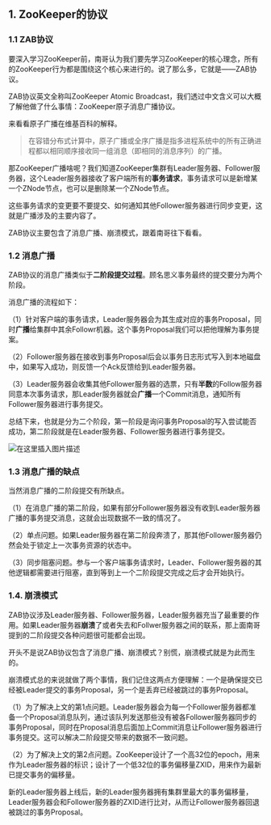 ## 1. ZooKeeper的协议

### 1.1 ZAB协议

要深入学习ZooKeeper前，南哥认为我们要先学习ZooKeeper的核心理念，所有的ZooKeeper行为都是围绕这个核心来进行的。说了那么多，它就是——ZAB协议。

ZAB协议英文全称叫ZooKeeper Atomic Broadcast，我们透过中文含义可以大概了解他做了什么事情：ZooKeeper原子消息广播协议。

来看看原子广播在维基百科的解释。

> 在容错分布式计算中，原子广播或全序广播是指多进程系统中的所有正确进程都以相同顺序接收同一组消息（即相同的消息序列）的广播。

那ZooKeeper广播啥呢？我们知道ZooKeeper集群有Leader服务器、Follower服务器，这个Leader服务器接收了客户端所有的**事务请求**，事务请求可以是新增某一个ZNode节点，也可以是删除某一个ZNode节点。

这些事务请求的变更要不要提交、如何通知其他Follower服务器进行同步变更，这就是广播涉及的主要内容了。

ZAB协议主要包含了消息广播、崩溃模式，跟着南哥往下看看。

### 1.2 消息广播

ZAB协议的消息广播类似于**二阶段提交过程**。顾名思义事务最终的提交要分为两个阶段。

消息广播的流程如下：

（1）针对客户端的事务请求，Leader服务器会为其生成对应的事务Proposal，同时**广播**给集群中其余Followr机器。这个事务Proposal我们可以把他理解为事务提案。

（2）Follower服务器在接收到事务Proposal后会以事务日志形式写入到本地磁盘中，如果写入成功，则反馈一个Ack反馈给到Leader服务器。

（3）Leader服务器会收集其他Follower服务器的选票，只有**半数**的Follow服务器同意本次事务请求，那Leader服务器就会**广播**一个Commit消息，通知所有Follower服务器进行事务提交。

总结下来，也就是分为二个阶段，第一阶段是询问事务Proposal的写入尝试能否成功，第二阶段就是在Leader服务器、Follower服务器进行事务提交。

![在这里插入图片描述](https://i-blog.csdnimg.cn/direct/292fbd907e7b409fa0bfbd8539e34eb5.png#pic_center)

### 1.3 消息广播的缺点

当然消息广播的二阶段提交有所缺点。

（1）在消息广播的第二阶段，如果有部分Follower服务器没有收到Leader服务器广播的事务提交消息，这就会出现数据不一致的情况了。

（2）单点问题。如果Leader服务器在第二阶段奔溃了，那其他Follower服务器仍然会处于锁定上一次事务资源的状态中。

（3）同步阻塞问题。参与一个客户端事务请求时，Leader、Follower服务器的其他逻辑都需要进行阻塞，直到等到上一个二阶段提交完成之后才会开始执行。

### 1.4. 崩溃模式

ZAB协议涉及Leader服务器、Follower服务器，Leader服务器充当了最重要的作用。如果Leader服务器**崩溃**了或者失去和Follwer服务器之间的联系，那上面南哥提到的二阶段提交各种问题很可能都会出现。

开头不是说ZAB协议包含了消息广播、崩溃模式？别慌，崩溃模式就是为此而生的。

崩溃模式总的来说就做了两个事情，我们记住这两点方便理解：一个是确保提交已经被Leader提交的事务Proposal，另一个是丢弃已经被跳过的事务Proposal。

（1）为了解决上文的第1点问题。Leader服务器会为每一个Follower服务器都准备一个Proposal消息队列，通过该队列发送那些没有被各Follower服务器同步的事务Proposal，同时在Proposal消息后面加上Commit消息让Follower服务器进行事务提交。这可以解决二阶段提交带来的数据不一致问题。

（2）为了解决上文的第2点问题。ZooKeeper设计了一个高32位的epoch，用来作为Leader服务器的标识；设计了一个低32位的事务偏移量ZXID，用来作为最新已提交事务的偏移量。

新的Leader服务器上线后，新的Leader服务器拥有集群里最大的事务偏移量，Leader服务器会和Follower服务器的ZXID进行比对，从而让Follower服务器回退被跳过的事务Proposal。